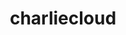 ---
title: "charliecloud"
layout: cache
categories: [package, develop]
meta: {"versions": ["0.34"], "compilers": ["gcc@=11.1.0", "oneapi@=2023.2.0"], "oss": ["ubuntu20.04"], "platforms": ["linux"], "targets": ["ppc64le", "x86_64", "x86_64_v3"], "stacks": ["e4s", "e4s-oneapi", "e4s-power", "root"], "num_specs": 10, "num_specs_by_stack": {"root": 10, "e4s-power": 4, "e4s-oneapi": 3, "e4s": 3}}
spec_details: [{"hash": "m2x5pv7rtsvzf2m3gbjajt6n72wjsgyl", "compiler": "gcc@=11.1.0", "versions": ["0.34"], "os": "ubuntu20.04", "platform": "linux", "target": "ppc64le", "variants": ["build_system=autotools", "~docs", "~squashfuse"], "stacks": ["root", "e4s-power"], "size": "-", "tarball": "https://binaries.spack.io/develop/build_cache/linux-ubuntu20.04-ppc64le/gcc-11.1.0/charliecloud-0.34/linux-ubuntu20.04-ppc64le-gcc-11.1.0-charliecloud-0.34-m2x5pv7rtsvzf2m3gbjajt6n72wjsgyl.spack"}, {"hash": "5cewigrucxci53jbqqhnzi543r3e3ocl", "compiler": "gcc@=11.1.0", "versions": ["0.34"], "os": "ubuntu20.04", "platform": "linux", "target": "ppc64le", "variants": ["build_system=autotools", "~docs", "~squashfuse"], "stacks": ["root", "e4s-power"], "size": "-", "tarball": "https://binaries.spack.io/develop/build_cache/linux-ubuntu20.04-ppc64le/gcc-11.1.0/charliecloud-0.34/linux-ubuntu20.04-ppc64le-gcc-11.1.0-charliecloud-0.34-5cewigrucxci53jbqqhnzi543r3e3ocl.spack"}, {"hash": "oitvo5etknekxowvkoxzpa2zjoump64a", "compiler": "gcc@=11.1.0", "versions": ["0.34"], "os": "ubuntu20.04", "platform": "linux", "target": "ppc64le", "variants": ["build_system=autotools", "~docs", "~squashfuse"], "stacks": ["root", "e4s-power"], "size": "-", "tarball": "https://binaries.spack.io/develop/build_cache/linux-ubuntu20.04-ppc64le/gcc-11.1.0/charliecloud-0.34/linux-ubuntu20.04-ppc64le-gcc-11.1.0-charliecloud-0.34-oitvo5etknekxowvkoxzpa2zjoump64a.spack"}, {"hash": "mpc6kniaititangoonmgdz6sdoxjoukq", "compiler": "gcc@=11.1.0", "versions": ["0.34"], "os": "ubuntu20.04", "platform": "linux", "target": "ppc64le", "variants": ["build_system=autotools", "~docs", "~squashfuse"], "stacks": ["root", "e4s-power"], "size": "-", "tarball": "https://binaries.spack.io/develop/build_cache/linux-ubuntu20.04-ppc64le/gcc-11.1.0/charliecloud-0.34/linux-ubuntu20.04-ppc64le-gcc-11.1.0-charliecloud-0.34-mpc6kniaititangoonmgdz6sdoxjoukq.spack"}, {"hash": "3uajgbvwwkxtc3djlrbl2dv5lpe5qnma", "compiler": "oneapi@=2023.2.0", "versions": ["0.34"], "os": "ubuntu20.04", "platform": "linux", "target": "x86_64", "variants": ["build_system=autotools", "~docs", "~squashfuse"], "stacks": ["e4s-oneapi", "root"], "size": "-", "tarball": "https://binaries.spack.io/develop/build_cache/linux-ubuntu20.04-x86_64/oneapi-2023.2.0/charliecloud-0.34/linux-ubuntu20.04-x86_64-oneapi-2023.2.0-charliecloud-0.34-3uajgbvwwkxtc3djlrbl2dv5lpe5qnma.spack"}, {"hash": "jkzb4wjlb63nfd7ueux6746pves6qs5u", "compiler": "oneapi@=2023.2.0", "versions": ["0.34"], "os": "ubuntu20.04", "platform": "linux", "target": "x86_64", "variants": ["build_system=autotools", "~docs", "~squashfuse"], "stacks": ["e4s-oneapi", "root"], "size": "-", "tarball": "https://binaries.spack.io/develop/build_cache/linux-ubuntu20.04-x86_64/oneapi-2023.2.0/charliecloud-0.34/linux-ubuntu20.04-x86_64-oneapi-2023.2.0-charliecloud-0.34-jkzb4wjlb63nfd7ueux6746pves6qs5u.spack"}, {"hash": "6yvnr3vyonyopohxvri227pgcymx4ppj", "compiler": "oneapi@=2023.2.0", "versions": ["0.34"], "os": "ubuntu20.04", "platform": "linux", "target": "x86_64", "variants": ["build_system=autotools", "~docs", "~squashfuse"], "stacks": ["e4s-oneapi", "root"], "size": "-", "tarball": "https://binaries.spack.io/develop/build_cache/linux-ubuntu20.04-x86_64/oneapi-2023.2.0/charliecloud-0.34/linux-ubuntu20.04-x86_64-oneapi-2023.2.0-charliecloud-0.34-6yvnr3vyonyopohxvri227pgcymx4ppj.spack"}, {"hash": "xvs2a7gvdwtcvqu6lvebhkyyukxnjtha", "compiler": "gcc@=11.1.0", "versions": ["0.34"], "os": "ubuntu20.04", "platform": "linux", "target": "x86_64_v3", "variants": ["build_system=autotools", "~docs", "~squashfuse"], "stacks": ["e4s", "root"], "size": "-", "tarball": "https://binaries.spack.io/develop/build_cache/linux-ubuntu20.04-x86_64_v3/gcc-11.1.0/charliecloud-0.34/linux-ubuntu20.04-x86_64_v3-gcc-11.1.0-charliecloud-0.34-xvs2a7gvdwtcvqu6lvebhkyyukxnjtha.spack"}, {"hash": "ady62dpz7svvmea22tawnqweeeoeabng", "compiler": "gcc@=11.1.0", "versions": ["0.34"], "os": "ubuntu20.04", "platform": "linux", "target": "x86_64_v3", "variants": ["build_system=autotools", "~docs", "~squashfuse"], "stacks": ["e4s", "root"], "size": "-", "tarball": "https://binaries.spack.io/develop/build_cache/linux-ubuntu20.04-x86_64_v3/gcc-11.1.0/charliecloud-0.34/linux-ubuntu20.04-x86_64_v3-gcc-11.1.0-charliecloud-0.34-ady62dpz7svvmea22tawnqweeeoeabng.spack"}, {"hash": "rzsye35mycfit2kj572i2ehpa2z2amms", "compiler": "gcc@=11.1.0", "versions": ["0.34"], "os": "ubuntu20.04", "platform": "linux", "target": "x86_64_v3", "variants": ["build_system=autotools", "~docs", "~squashfuse"], "stacks": ["e4s", "root"], "size": "-", "tarball": "https://binaries.spack.io/develop/build_cache/linux-ubuntu20.04-x86_64_v3/gcc-11.1.0/charliecloud-0.34/linux-ubuntu20.04-x86_64_v3-gcc-11.1.0-charliecloud-0.34-rzsye35mycfit2kj572i2ehpa2z2amms.spack"}]
---